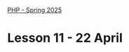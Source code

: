 [PHP - Spring 2025](https://github.com/arturomorarioja-kea/WD_PHP_F25/blob/main/README.md)

# Lesson 11 - 22 April

[--> MVC]: #
[  --> Error.php -> substitute Exception by Throwable]: #
[  --> Create Book model for getAll(). Explain static::]: #
[  --> Implement view and controller for showing all books]: #
[  --> Add book]: #
[  --> Delete book]: #
[  --> Show authors]: #
[  --> Delete authors]: #

[- Films REST API(https://github.com/arturomorarioja/php_films_rest_api)]: #
